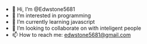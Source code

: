 - 👋 Hi, I’m @Edwstone5681
- 👀 I’m interested in programming
- 🌱 I’m currently learning javascript
- 💞️ I’m looking to collaborate on with inteligent people
- 📫 How to reach me: edwstone5681@gmail.com

<!---
Edwstone5681/Edwstone5681 is a ✨ special ✨ repository because its `README.md` (this file) appears on your GitHub profile.
You can click the Preview link to take a look at your changes.
--->
